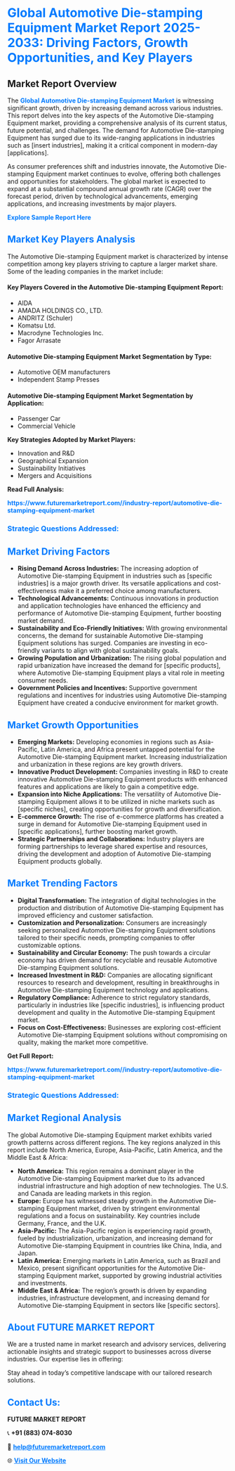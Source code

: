 <h1 style="color: #007BFF;">Global Automotive Die-stamping Equipment Market Report 2025-2033: Driving Factors, Growth Opportunities, and Key Players</h1>

<section id="overview">
<h2>Market Report Overview</h2>
<p>The <a href="https://www.futuremarketreport.com//industry-report/automotive-die-stamping-equipment-market" style="color: #007BFF; text-decoration: none;"><strong>Global Automotive Die-stamping Equipment Market</strong></a> is witnessing significant growth, driven by increasing demand across various industries. This report delves into the key aspects of the Automotive Die-stamping Equipment market, providing a comprehensive analysis of its current status, future potential, and challenges. The demand for Automotive Die-stamping Equipment has surged due to its wide-ranging applications in industries such as [insert industries], making it a critical component in modern-day [applications].</p>
<p>As consumer preferences shift and industries innovate, the Automotive Die-stamping Equipment market continues to evolve, offering both challenges and opportunities for stakeholders. The global market is expected to expand at a substantial compound annual growth rate (CAGR) over the forecast period, driven by technological advancements, emerging applications, and increasing investments by major players.</p>
</section>

<section id="overview">
<p><a href="https://www.futuremarketreport.com//request-sample/reportId=56178" style="color: #007BFF; text-decoration: none;"><strong>Explore Sample Report Here</strong></a></p>
</section>

<section id="key-players">
<h2 style="color: #007BFF;">Market Key Players Analysis</h2>
<p>The Automotive Die-stamping Equipment market is characterized by intense competition among key players striving to capture a larger market share. Some of the leading companies in the market include:</p>
<h4>Key Players Covered in the Automotive Die-stamping Equipment Report:</h4>
<ul><li>AIDA</li><li>AMADA HOLDINGS CO., LTD.</li><li>ANDRITZ (Schuler)</li><li>Komatsu Ltd.</li><li>Macrodyne Technologies Inc.</li><li>Fagor Arrasate</li></ul>
<h4>Automotive Die-stamping Equipment Market Segmentation by Type:</h4>
<ul><li>Automotive OEM manufacturers</li><li>Independent Stamp Presses</li></ul>

<h4>Automotive Die-stamping Equipment Market Segmentation by Application:</h4>
<ul><li>Passenger Car</li><li>Commercial Vehicle</li></ul>
<p><strong>Key Strategies Adopted by Market Players:</strong></p>
<ul>
<li>Innovation and R&D</li>
<li>Geographical Expansion</li>
<li>Sustainability Initiatives</li>
<li>Mergers and Acquisitions</li>
</ul>
</section>

<section>
<p><strong>Read Full Analysis: </strong></p><a href="https://www.futuremarketreport.com//industry-report/automotive-die-stamping-equipment-market" style="color: #007BFF; text-decoration: none;"><strong>https://www.futuremarketreport.com//industry-report/automotive-die-stamping-equipment-market</strong></a>
<h3 style="color: #007BFF;">Strategic Questions Addressed:</h3>
</section>

<section id="driving-factors">
<h2 style="color: #007BFF;">Market Driving Factors</h2>
<ul>
<li><strong>Rising Demand Across Industries:</strong> The increasing adoption of Automotive Die-stamping Equipment in industries such as [specific industries] is a major growth driver. Its versatile applications and cost-effectiveness make it a preferred choice among manufacturers.</li>
<li><strong>Technological Advancements:</strong> Continuous innovations in production and application technologies have enhanced the efficiency and performance of Automotive Die-stamping Equipment, further boosting market demand.</li>
<li><strong>Sustainability and Eco-Friendly Initiatives:</strong> With growing environmental concerns, the demand for sustainable Automotive Die-stamping Equipment solutions has surged. Companies are investing in eco-friendly variants to align with global sustainability goals.</li>
<li><strong>Growing Population and Urbanization:</strong> The rising global population and rapid urbanization have increased the demand for [specific products], where Automotive Die-stamping Equipment plays a vital role in meeting consumer needs.</li>
<li><strong>Government Policies and Incentives:</strong> Supportive government regulations and incentives for industries using Automotive Die-stamping Equipment have created a conducive environment for market growth.</li>
</ul>
</section>

<section id="growth-opportunities">
<h2 style="color: #007BFF;">Market Growth Opportunities</h2>
<ul>
<li><strong>Emerging Markets:</strong> Developing economies in regions such as Asia-Pacific, Latin America, and Africa present untapped potential for the Automotive Die-stamping Equipment market. Increasing industrialization and urbanization in these regions are key growth drivers.</li>
<li><strong>Innovative Product Development:</strong> Companies investing in R&D to create innovative Automotive Die-stamping Equipment products with enhanced features and applications are likely to gain a competitive edge.</li>
<li><strong>Expansion into Niche Applications:</strong> The versatility of Automotive Die-stamping Equipment allows it to be utilized in niche markets such as [specific niches], creating opportunities for growth and diversification.</li>
<li><strong>E-commerce Growth:</strong> The rise of e-commerce platforms has created a surge in demand for Automotive Die-stamping Equipment used in [specific applications], further boosting market growth.</li>
<li><strong>Strategic Partnerships and Collaborations:</strong> Industry players are forming partnerships to leverage shared expertise and resources, driving the development and adoption of Automotive Die-stamping Equipment products globally.</li>
</ul>
</section>

<section id="trending-factors">
<h2 style="color: #007BFF;">Market Trending Factors</h2>
<ul>
<li><strong>Digital Transformation:</strong> The integration of digital technologies in the production and distribution of Automotive Die-stamping Equipment has improved efficiency and customer satisfaction.</li>
<li><strong>Customization and Personalization:</strong> Consumers are increasingly seeking personalized Automotive Die-stamping Equipment solutions tailored to their specific needs, prompting companies to offer customizable options.</li>
<li><strong>Sustainability and Circular Economy:</strong> The push towards a circular economy has driven demand for recyclable and reusable Automotive Die-stamping Equipment solutions.</li>
<li><strong>Increased Investment in R&D:</strong> Companies are allocating significant resources to research and development, resulting in breakthroughs in Automotive Die-stamping Equipment technology and applications.</li>
<li><strong>Regulatory Compliance:</strong> Adherence to strict regulatory standards, particularly in industries like [specific industries], is influencing product development and quality in the Automotive Die-stamping Equipment market.</li>
<li><strong>Focus on Cost-Effectiveness:</strong> Businesses are exploring cost-efficient Automotive Die-stamping Equipment solutions without compromising on quality, making the market more competitive.</li>
</ul>
</section>

<section>
<p><strong>Get Full Report: </strong></p><a href="https://www.futuremarketreport.com//industry-report/automotive-die-stamping-equipment-market" style="color: #007BFF; text-decoration: none;"><strong>https://www.futuremarketreport.com//industry-report/automotive-die-stamping-equipment-market</strong></a>
<h3 style="color: #007BFF;">Strategic Questions Addressed:</h3>
</section>


<section id="regional-analysis">
<h2 style="color: #007BFF;">Market Regional Analysis</h2>
<p>The global Automotive Die-stamping Equipment market exhibits varied growth patterns across different regions. The key regions analyzed in this report include North America, Europe, Asia-Pacific, Latin America, and the Middle East & Africa:</p>
<ul>
<li><strong>North America:</strong> This region remains a dominant player in the Automotive Die-stamping Equipment market due to its advanced industrial infrastructure and high adoption of new technologies. The U.S. and Canada are leading markets in this region.</li>
<li><strong>Europe:</strong> Europe has witnessed steady growth in the Automotive Die-stamping Equipment market, driven by stringent environmental regulations and a focus on sustainability. Key countries include Germany, France, and the U.K.</li>
<li><strong>Asia-Pacific:</strong> The Asia-Pacific region is experiencing rapid growth, fueled by industrialization, urbanization, and increasing demand for Automotive Die-stamping Equipment in countries like China, India, and Japan.</li>
<li><strong>Latin America:</strong> Emerging markets in Latin America, such as Brazil and Mexico, present significant opportunities for the Automotive Die-stamping Equipment market, supported by growing industrial activities and investments.</li>
<li><strong>Middle East & Africa:</strong> The region’s growth is driven by expanding industries, infrastructure development, and increasing demand for Automotive Die-stamping Equipment in sectors like [specific sectors].</li>
</ul>
</section>

<footer>
<h2 style="color: #007BFF;">About FUTURE MARKET REPORT</h2>
<p>We are a trusted name in market research and advisory services, delivering actionable insights and strategic support to businesses across diverse industries. Our expertise lies in offering:</p>

<p>Stay ahead in today’s competitive landscape with our tailored research solutions.</p>

<h2 style="color: #007BFF;">Contact Us:</h2>
<p><strong>FUTURE MARKET REPORT</strong></p>
<p>📞 <strong>+91 (883) 074-8030</strong></p>
<p>📧 <strong><a href="mailto:help@futuremarketreport.com" style="color: #007BFF;">help@futuremarketreport.com</a></strong></p>
<p>🌐 <strong><a href="https://www.futuremarketreport.com/" style="color: #007BFF;">Visit Our Website</a></strong></p>
</footer>